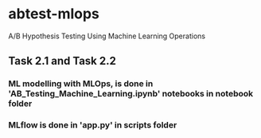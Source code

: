 # abtest-mlops
A/B Hypothesis Testing Using Machine Learning Operations

## Task 2.1 and Task 2.2

### ML modelling with MLOps, is done in 'AB_Testing_Machine_Learning.ipynb' notebooks in notebook folder
### MLflow is done in 'app.py' in scripts folder
